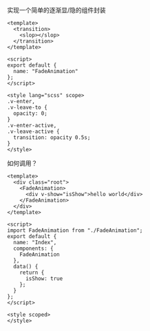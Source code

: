 <!--
 * @Author: wuhaoyuan
 * @Date: 2022-07-06 09:22:28
 * @LastEditTime: 2022-07-06 09:58:43
 * @LastEditors: wuhaoyuan
 * @Description: 
 * @FilePath: /blog/Vue/vue动画组件公用封装.md
-->
实现一个简单的逐渐显/隐的组件封装

```
<template>
  <transition>
    <slop></slop>
  </transition>
</template>

<script>
export default {
  name: "FadeAnimation"
};
</script>

<style lang="scss" scope>
.v-enter,
.v-leave-to {
  opacity: 0;
}
.v-enter-active,
.v-leave-active {
  transition: opacity 0.5s;
}
</style>
```

如何调用？

```
<template>
  <div class="root">
    <FadeAnimation>
      <div v-show="isShow">hello world</div>
    </FadeAnimation>
  </div>
</template>

<script>
import FadeAnimation from "./FadeAnimation";
export default {
  name: "Index",
  components: {
    FadeAnimation
  },
  data() {
    return {
      isShow: true
    };
  }
};
</script>

<style scoped>
</style>
```
